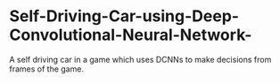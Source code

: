 # Self-Driving-Car-using-Deep-Convolutional-Neural-Network-
A self driving car in a game which uses DCNNs to make decisions from frames of the game.
